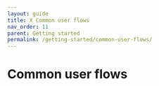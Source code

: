 ```yaml
---
layout: guide
title: X Common user flows
nav_order: 11
parent: Getting started
permalink: /getting-started/common-user-flows/
---
```


# Common user flows

<!--

## Software download & installation
This step is many times overlooked, but before anyone uses your product, they first need to find it, get interested in it and choose to install it.

## Software onboarding
Bitcoin is complex, and so it is recommended to think through and carefully shape the first experience users have in your product. Without being overwhelming or getting into too much detail, this user flow should explain core concepts and features that allow users to create mental models on how they will use the application.

Onboarding may be purely informational based on the content, but many times it also includes an initial setup that helps personalize the software towards the users specific needs and context.

## Creating a new wallet
It is important here to distinguish between wallet software, and the wallet that represents the users "account". This particular experience may be almost invisible or highly elaborate. While some mobile wallet applications choose to automatically create and secure a wallet during first launch, other wallets provide extensive configuration wizards.

## Importing an existing wallet


## Securing a wallet

## Sending bitcoin

## Requesting bitcoin

## Wallet maintenance

## Resolving a problem
This can be a tricky experience to address. For one, non-custodial cryptocurrency management by nature places a lot of responsibility on the user. This also puts much of the burden of solving problems on users. The second aspect is that open-source software typically relies on online documentation and forums for "customer service". Ideally, software helps prevent errors as much as possible through techniques like validating user input and requiring extra approvals for impactful actions. When this is not possible though, and errors do occur, they should be communicated as clearly as possible.

-->
